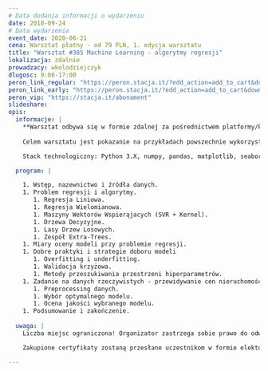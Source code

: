 ```yaml
---
# Data dodania informacji o wydarzeniu
date: 2018-09-24
# Data wydarzenia
event_date: 2020-06-21
cena: Warsztat płatny - od 79 PLN, 1. edycja warsztatu
title: "Warsztat #385 Machine Learning - algorytmy regresji"
lokalizacja: zdalnie
prowadzacy: wkolodziejczyk
dlugosc: 9:00-17:00
peron_link_regular: "https://peron.stacja.it/?edd_action=add_to_cart&download_id=208&edd_options[price_id]=1"
peron_link_early: "https://peron.stacja.it/?edd_action=add_to_cart&download_id=208&edd_options[price_id]=2"
peron_vip: "https://stacja.it/abonament"
slideshare:
opis:
  informacje: |
    **Warsztat odbywa się w formie zdalnej za pośrednictwem platformy/komunikatora online, z wykorzystaniem dźwięku, obrazu z kamery, udostępniania ekranu komputera prowadzącego i uczestników.** 
    
    Celem warsztatu jest pokazanie na przykładach powszechnie wykorzystywanych rozwiązań w branży Machine Learning. Każdy z omawianych algorytmów zostanie zaprezentowany od strony teoretycznej oraz implementacyjnej. Podczas warsztatu zbudujesz swój pierwszy pipeline na konkretnym przykładzie regresji (przewidywanie cen nieruchomości) i dowiesz się, jak przygotować dane, jak ocenić jakość modelu i jakie są dobre praktyki modelowania. 

    Stack technologiczny: Python 3.X, numpy, pandas, matplotlib, seaborn, scikit-learn.  

  program: |

    1. Wstęp, nazewnictwo i źródła danych.
    1. Problem regresji i algorytmy.
       1. Regresja Liniowa.
       1. Regresja Wielomianowa.
       1. Maszyny Wektorów Wspierąjacych (SVR + Kernel).
       1. Drzewa Decyzyjne.
       1. Lasy Drzew Losowych.
       1. Zespół Extra-Trees.
    1. Miary oceny modeli przy problemie regresji.
    1. Dobre praktyki i strategie doboru modeli
       1. Overfitting i underfitting.
       1. Walidacja krzyżowa.
       1. Metody przeszukiwania przestrzeni hiperparametrów.
    1. Zadanie na danych rzeczywistych - przewidywanie cen nieruchomości.
       1. Preprocessing danych.
       1. Wybór optymalnego modelu.
       1. Ocena jakości wybranego modelu.
    1. Podsumowanie i zakończenie.
 
  uwaga: |
    Liczba miejsc ograniczona! Organizator zastrzega sobie prawo do odwołania wydarzenia w przypadku niezgłoszenia się minimalnej liczby uczestników.

    Zakupione certyfikaty zostaną przesłane uczestnikom w formie elektoronicznej po warsztacie oraz za pośrednictwem firmy kurierskiej w momencie poprawy sytuacji wywołanej epidemią koronawirusa. 

---
```


